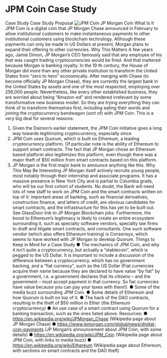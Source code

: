 # JPM Coin Case Study
Case Study
Case Study Proposal
![JPM Coin](https://www.google.com/search?q=jpm+coin&rlz=1C5CHFA_enUS749US750&sxsrf=ALeKk03X7jB4x8Eis-3fbBba58R5maQCQg:1595704867307&source=lnms&tbm=isch&sa=X&ved=2ahUKEwibuKDuj-nqAhUBXqwKHWuqD8EQ_AUoAnoECA4QBA&biw=1440&bih=701#imgrc=gLhWOMz2r8S0sM)
JP Morgan Coin
What Is It
JPM Coin is a digital coin that JP Morgan Chase announced in February to allow institutional customers
to make instantaneous payments to other institutional customers using blockchain technology. Although
these payments can only be made in US Dollars at present, Morgan plans to expand their offering to other
currencies.
Why This Matters
A few years ago, Jamie Dimon, JP Morgan’s CEO famously said that any employee of his that was
caught trading cryptocurrencies would be fired. And that mattered because Morgan is banking royalty. In
the 19
th century, the House of Morgan did more than any other private institution to transform the United
States from “zero to hero” economically. After merging with Chase (to become officially JP Morgan
Chase), they are currently the largest bank in the United States by assets and one of the most respected,
employing over 256,000 people.
Nevertheless, like every other established business, they are worried about being “Amazon-ed” and
rendered irrelevant by some transformative new business model. So they are trying everything they can
think of to transform themselves first, including eating their words and joining the cryptocurrency
bandwagon (sort of) with JPM Coin.
This is a very big deal for several reasons:
1. Given the Daimon’s earlier statement, the JPM Coin initiative goes a long way towards
legitimizing cryptocurrency, especially since
2. JPM Coin uses Quorum, which is built on Ethereum, a leading cryptocurrency platform. Of
particular note is the ability of Ethereum to support smart contracts. The fact that JP Morgan
chose an Ethereum based platform also legitimizes this platform, even though there was a major
theft of $50 million from smart contracts based on this platform.
3. JP Morgan is the first major bank to announce anything like this.
Why This May Be Interesting
JP Morgan itself actively recruits young people, most notably through their internship and associate
programs. It has a massive presence in New York City and is partial to Columbia grads, who will be our
first cohort of students. No doubt, the Bank will need lots of new staff to work on JPM Coin and the
smart contracts written on top of it: important areas of banking, such as financial derivatives, construction
finance, and letters of credit, are obvious candidates for smart contracts, and the infrastructure for this has
yet to be built out. See GlassDoor link to JP Morgan Blockchain jobs.
Furthermore, the boost to Ethereum’s legitimacy is likely to create an entire ecosystem surrounding it,
such as specialty software vendors, specialty law firms to draft and litigate smart contracts, and
consultants. One such software vendor (which also offers Ethereum training) is Consensys, which seems
to have worked with JP Morgan to develop Quorum.
Things to Keep in Mind for a Case Study
● The mechanics of JPM Coin, and why it isn’t quite a cryptocurrency, but actually a “stablecoin”,
which is pegged to the US Dollar. It is important to include a discussion of the difference
between a cryptocurrency, which has no government backing, and a “fiat currency”, such as the
US Dollar (Fiat currencies acquire their name because they are declared to have value “by fiat”
by a government, i.e. a government declares that its citizens – and the government – must accept
payment in that currency. So fiat currencies have value because you can pay your taxes with
them!).
● Some of the media buzz surrounding JPM Coin.
● Some details of Ethereum and how Quorum is built on top of it.
● The hack of the DAO contracts, resulting in the theft of $50 million in Ether (the Ethereum
cryptocurrency)
● An use case of a smart contract using Quorum for a banking transaction, such as the ones listed
above.
Resources:
● https://en.wikipedia.org/wiki/JPMorgan_Chase (Wikipedia page about JP Morgan Chase)
● https://www.jpmorgan.com/global/news/digital-coin-payments (JP Morgan’s announcement
about JPM Coin, with some details)
● https://en.wikipedia.org/wiki/JPM_Coin (Wikipedia page about JPM Coin, with links to media
buzz)
● https://en.wikipedia.org/wiki/Ethereum (Wikipedia page about Ethereum, with sections on smart
contracts and the DAO theft)